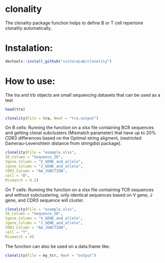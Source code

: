 # clonality

The clonality package function helps to define B or T cell repertoire clonality automatically.

# Instalation:
```R
devtools::install_github("victoraLab/clonality")
```

# How to use:

The tra and trb objects are small sequencing datasets that can be used as a test

```R
head(tra)

clonality(File = tra, NewF = "tra.output")
```


On B cells:
Running the function on a xlsx file containing BCR sequences and getting clonal subclusters (Mismatch parameter) that have up to 20% CDR3 differences based on the Optimal string aligment, (restricted Damerau-Levenshtein distance from stringdist package).

```R
clonality(File = "example.xlsx",
ID_Column = "Sequence_ID",
Vgene_Column = "V_GENE_and_allele",
Jgene_Column = "J_GENE_and_allele",
CDR3_Column = "AA_JUNCTION",
cell = "B",
Mismatch = 0.2)
```

On T cells:
Running the function on a xlsx file containing TCR sequences and without subclustering, only identical sequences based on V gene, J gene, and CDR3 sequence will cluster.

```R
clonality(File = "example.xlsx",
ID_Column = "Sequence_ID",
Vgene_Column = "V_GENE_and_allele",
Jgene_Column = "J_GENE_and_allele",
CDR3_Column = "AA_JUNCTION",
cell = "T",
Mismatch = 0)
```

The function can also be used on a data.frame like:

```R
clonality(File = my_tcr, NewF = "output")
```


